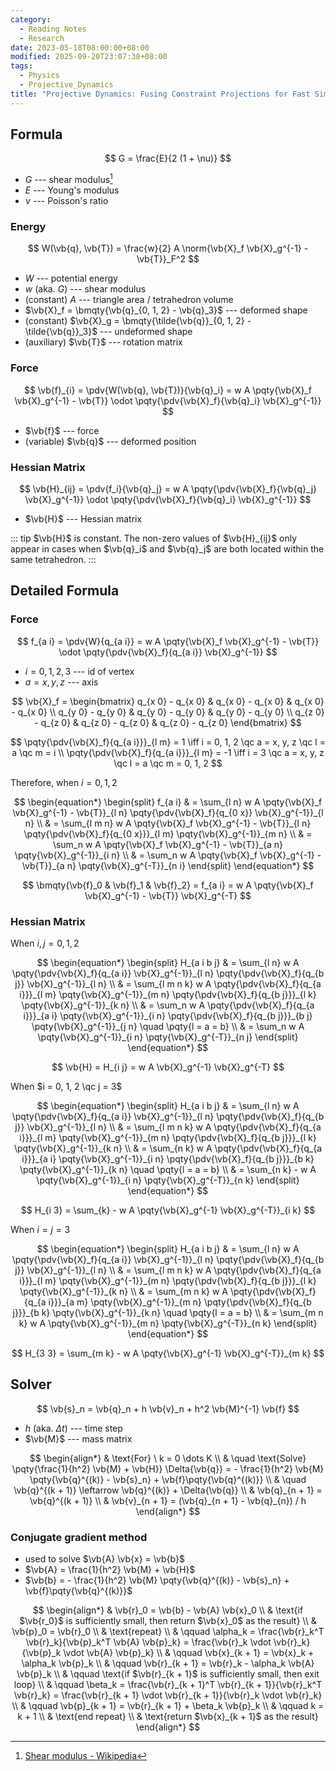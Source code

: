 ```yaml
---
category:
  - Reading Notes
  - Research
date: 2023-05-18T08:00:00+08:00
modified: 2025-09-20T23:07:38+08:00
tags:
  - Physics
  - Projective_Dynamics
title: "Projective Dynamics: Fusing Constraint Projections for Fast Simulation"
---
```


## Formula

$$
G = \frac{E}{2 (1 + \nu)}
$$

- $G$ --- shear modulus[^1]
- $E$ --- Young's modulus
- $\nu$ --- Poisson's ratio

[^1]: [Shear modulus - Wikipedia](https://en.wikipedia.org/wiki/Shear_modulus)

### Energy

$$
W(\vb{q}, \vb{T}) = \frac{w}{2} A \norm{\vb{X}_f \vb{X}_g^{-1} - \vb{T}}_F^2
$$

- $W$ --- potential energy
- $w$ (aka. $G$) --- shear modulus
- (constant) $A$ --- triangle area / tetrahedron volume
- $\vb{X}_f = \bmqty{\vb{q}_{0, 1, 2} - \vb{q}_3}$ --- deformed shape
- (constant) $\vb{X}_g = \bmqty{\tilde{\vb{q}}_{0, 1, 2} - \tilde{\vb{q}}_3}$ --- undeformed shape
- (auxiliary) $\vb{T}$ --- rotation matrix

### Force

$$
\vb{f}_{i}
= \pdv{W(\vb{q}, \vb{T})}{\vb{q}_i}
= w A \pqty{\vb{X}_f \vb{X}_g^{-1} - \vb{T}} \odot \pqty{\pdv{\vb{X}_f}{\vb{q}_i} \vb{X}_g^{-1}}
$$

- $\vb{f}$ --- force
- (variable) $\vb{q}$ --- deformed position

### Hessian Matrix

$$
\vb{H}_{ij}
= \pdv{f_i}{\vb{q}_j}
= w A \pqty{\pdv{\vb{X}_f}{\vb{q}_j} \vb{X}_g^{-1}} \odot \pqty{\pdv{\vb{X}_f}{\vb{q}_i} \vb{X}_g^{-1}}
$$

- $\vb{H}$ --- Hessian matrix

::: tip
$\vb{H}$ is constant. The non-zero values of $\vb{H}_{ij}$ only appear in cases when $\vb{q}_i$ and $\vb{q}_j$ are both located within the same tetrahedron.
:::

## Detailed Formula

### Force

$$
f_{a i}
= \pdv{W}{q_{a i}}
= w A \pqty{\vb{X}_f \vb{X}_g^{-1} - \vb{T}} \odot \pqty{\pdv{\vb{X}_f}{q_{a i}} \vb{X}_g^{-1}}
$$

- $i = 0, 1, 2, 3$ --- id of vertex
- $a = x, y, z$ --- axis

$$
\vb{X}_f =
\begin{bmatrix}
  q_{x 0} - q_{x 0} & q_{x 0} - q_{x 0} & q_{x 0} - q_{x 0} \\
  q_{y 0} - q_{y 0} & q_{y 0} - q_{y 0} & q_{y 0} - q_{y 0} \\
  q_{z 0} - q_{z 0} & q_{z 0} - q_{z 0} & q_{z 0} - q_{z 0}
\end{bmatrix}
$$

$$
\pqty{\pdv{\vb{X}_f}{q_{a i}}}_{l m} = 1 \iff i = 0, 1, 2 \qc a = x, y, z \qc l = a \qc m = i \\
\pqty{\pdv{\vb{X}_f}{q_{a i}}}_{l m} = -1 \iff i = 3 \qc a = x, y, z \qc l = a \qc m = 0, 1, 2
$$

Therefore, when $i = 0, 1, 2$

$$
\begin{equation*}
  \begin{split}
    f_{a i}
     & = \sum_{l n} w A \pqty{\vb{X}_f \vb{X}_g^{-1} - \vb{T}}_{l n} \pqty{\pdv{\vb{X}_f}{q_{0 x}} \vb{X}_g^{-1}}_{l n}                \\
     & = \sum_{l m n} w A \pqty{\vb{X}_f \vb{X}_g^{-1} - \vb{T}}_{l n} \pqty{\pdv{\vb{X}_f}{q_{0 x}}}_{l m} \pqty{\vb{X}_g^{-1}}_{m n} \\
     & = \sum_n w A \pqty{\vb{X}_f \vb{X}_g^{-1} - \vb{T}}_{a n} \pqty{\vb{X}_g^{-1}}_{i n}                                            \\
     & = \sum_n w A \pqty{\vb{X}_f \vb{X}_g^{-1} - \vb{T}}_{a n} \pqty{\vb{X}_g^{-T}}_{n i}
  \end{split}
\end{equation*}
$$

$$
\bmqty{\vb{f}_0 & \vb{f}_1 & \vb{f}_2} = f_{a i} = w A \pqty{\vb{X}_f \vb{X}_g^{-1} - \vb{T}} \vb{X}_g^{-T}
$$

### Hessian Matrix

When $i, j = 0, 1, 2$

$$
\begin{equation*}
  \begin{split}
    H_{a i b j}
     & = \sum_{l n} w A \pqty{\pdv{\vb{X}_f}{q_{a i}} \vb{X}_g^{-1}}_{l n} \pqty{\pdv{\vb{X}_f}{q_{b j}} \vb{X}_g^{-1}}_{l n}                                              \\
     & = \sum_{l m n k} w A \pqty{\pdv{\vb{X}_f}{q_{a i}}}_{l m} \pqty{\vb{X}_g^{-1}}_{m n} \pqty{\pdv{\vb{X}_f}{q_{b j}}}_{l k} \pqty{\vb{X}_g^{-1}}_{k n}                \\
     & = \sum_n w A \pqty{\pdv{\vb{X}_f}{q_{a i}}}_{a i} \pqty{\vb{X}_g^{-1}}_{i n} \pqty{\pdv{\vb{X}_f}{q_{b j}}}_{b j} \pqty{\vb{X}_g^{-1}}_{j n} \quad \pqty{l = a = b} \\
     & = \sum_n w A \pqty{\vb{X}_g^{-1}}_{i n} \pqty{\vb{X}_g^{-T}}_{n j}
  \end{split}
\end{equation*}
$$

$$
\vb{H} = H_{i j} = w A \vb{X}_g^{-1} \vb{X}_g^{-T}
$$

When $i = 0, 1, 2 \qc j = 3$

$$
\begin{equation*}
  \begin{split}
    H_{a i b j}
     & = \sum_{l n} w A \pqty{\pdv{\vb{X}_f}{q_{a i}} \vb{X}_g^{-1}}_{l n} \pqty{\pdv{\vb{X}_f}{q_{b j}} \vb{X}_g^{-1}}_{l n}                                                  \\
     & = \sum_{l m n k} w A \pqty{\pdv{\vb{X}_f}{q_{a i}}}_{l m} \pqty{\vb{X}_g^{-1}}_{m n} \pqty{\pdv{\vb{X}_f}{q_{b j}}}_{l k} \pqty{\vb{X}_g^{-1}}_{k n}                    \\
     & = \sum_{n k} w A \pqty{\pdv{\vb{X}_f}{q_{a i}}}_{a i} \pqty{\vb{X}_g^{-1}}_{i n} \pqty{\pdv{\vb{X}_f}{q_{b j}}}_{b k} \pqty{\vb{X}_g^{-1}}_{k n} \quad \pqty{l = a = b} \\
     & = \sum_{n k} - w A \pqty{\vb{X}_g^{-1}}_{i n} \pqty{\vb{X}_g^{-T}}_{n k}
  \end{split}
\end{equation*}
$$

$$
H_{i 3} = \sum_{k} - w A \pqty{\vb{X}_g^{-1} \vb{X}_g^{-T}}_{i k}
$$

When $i = j = 3$

$$
\begin{equation*}
  \begin{split}
    H_{a i b j}
     & = \sum_{l n} w A \pqty{\pdv{\vb{X}_f}{q_{a i}} \vb{X}_g^{-1}}_{l n} \pqty{\pdv{\vb{X}_f}{q_{b j}} \vb{X}_g^{-1}}_{l n}                                                    \\
     & = \sum_{l m n k} w A \pqty{\pdv{\vb{X}_f}{q_{a i}}}_{l m} \pqty{\vb{X}_g^{-1}}_{m n} \pqty{\pdv{\vb{X}_f}{q_{b j}}}_{l k} \pqty{\vb{X}_g^{-1}}_{k n}                      \\
     & = \sum_{m n k} w A \pqty{\pdv{\vb{X}_f}{q_{a i}}}_{a m} \pqty{\vb{X}_g^{-1}}_{m n} \pqty{\pdv{\vb{X}_f}{q_{b j}}}_{b k} \pqty{\vb{X}_g^{-1}}_{k n} \quad \pqty{l = a = b} \\
     & = \sum_{m n k} w A \pqty{\vb{X}_g^{-1}}_{m n} \pqty{\vb{X}_g^{-T}}_{n k}
  \end{split}
\end{equation*}
$$

$$
H_{3 3} = \sum_{m k} - w A \pqty{\vb{X}_g^{-1} \vb{X}_g^{-T}}_{m k}
$$

## Solver

$$
\vb{s}_n = \vb{q}_n + h \vb{v}_n + h^2 \vb{M}^{-1} \vb{f}
$$

- $h$ (aka. $\Delta{t}$) --- time step
- $\vb{M}$ --- mass matrix

$$
\begin{align*}
   & \text{For} \ k = 0 \dots K                                                                                                                                 \\
   & \quad \text{Solve} \pqty{\frac{1}{h^2} \vb{M} + \vb{H}} \Delta{\vb{q}} = - \frac{1}{h^2} \vb{M} \pqty{\vb{q}^{(k)} - \vb{s}_n} + \vb{f}\pqty{\vb{q}^{(k)}} \\
   & \quad \vb{q}^{(k + 1)} \leftarrow \vb{q}^{(k)} + \Delta{\vb{q}}                                                                                            \\
   & \vb{q}_{n + 1} = \vb{q}^{(k + 1)}                                                                                                                          \\
   & \vb{v}_{n + 1} = (\vb{q}_{n + 1} - \vb{q}_{n}) / h
\end{align*}
$$

### Conjugate gradient method

- used to solve $\vb{A} \vb{x} = \vb{b}$
- $\vb{A} = \frac{1}{h^2} \vb{M} + \vb{H}$
- $\vb{b} = - \frac{1}{h^2} \vb{M} \pqty{\vb{q}^{(k)} - \vb{s}_n} + \vb{f}\pqty{\vb{q}^{(k)}}$

$$
\begin{align*}
   & \vb{r}_0 = \vb{b} - \vb{A} \vb{x}_0                                                                                                                \\
   & \text{if $\vb{r_0}$ is sufficiently small, then return $\vb{x}_0$ as the result}                                                                   \\
   & \vb{p}_0 = \vb{r}_0                                                                                                                                \\
   & \text{repeat}                                                                                                                                      \\
   & \qquad \alpha_k = \frac{\vb{r}_k^T \vb{r}_k}{\vb{p}_k^T \vb{A} \vb{p}_k} = \frac{\vb{r}_k \vdot \vb{r}_k}{\vb{p}_k \vdot \vb{A} \vb{p}_k}          \\
   & \qquad \vb{x}_{k + 1} = \vb{x}_k + \alpha_k \vb{p}_k                                                                                               \\
   & \qquad \vb{r}_{k + 1} = \vb{r}_k - \alpha_k \vb{A} \vb{p}_k                                                                                        \\
   & \qquad \text{if $\vb{r}_{k + 1}$ is sufficiently small, then exit loop}                                                                            \\
   & \qquad \beta_k = \frac{\vb{r}_{k + 1}^T \vb{r}_{k + 1}}{\vb{r}_k^T \vb{r}_k} = \frac{\vb{r}_{k + 1} \vdot \vb{r}_{k + 1}}{\vb{r}_k \vdot \vb{r}_k} \\
   & \qquad \vb{p}_{k + 1} = \vb{r}_{k + 1} + \beta_k \vb{p}_k                                                                                          \\
   & \qquad k = k + 1                                                                                                                                   \\
   & \text{end repeat}                                                                                                                                  \\
   & \text{return $\vb{x}_{k + 1}$ as the result}
\end{align*}
$$
